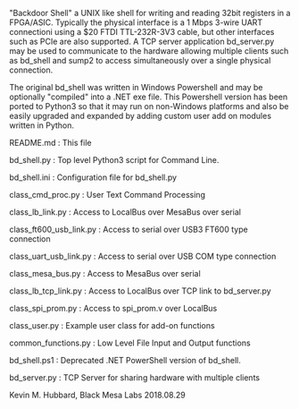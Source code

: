 "Backdoor Shell" a UNIX like shell for writing and reading 32bit registers in a 
FPGA/ASIC. Typically the physical interface is a 1 Mbps 3-wire UART connectioni
using a $20 FTDI TTL-232R-3V3 cable, but other interfaces such as PCIe are also
supported. A TCP server application bd_server.py may be used to communicate to
the hardware allowing multiple clients such as bd_shell and sump2 to access
simultaneously over a single physical connection.

The original bd_shell was written in Windows Powershell and may be optionally
"compiled" into a .NET exe file. This Powershell version has been ported to 
Python3 so that it may run on non-Windows platforms and also be easily upgraded
and expanded by adding custom user add on modules written in Python.


README.md               : This file

bd_shell.py             : Top level Python3 script for Command Line.

bd_shell.ini            : Configuration file for bd_shell.py

class_cmd_proc.py       : User Text Command Processing 

class_lb_link.py        : Access to LocalBus over MesaBus over serial

class_ft600_usb_link.py : Access to serial over USB3 FT600 type connection

class_uart_usb_link.py  : Access to serial over USB COM type connection

class_mesa_bus.py       : Access to MesaBus over serial

class_lb_tcp_link.py    : Access to LocalBus over TCP link to bd_server.py

class_spi_prom.py       : Access to spi_prom.v over LocalBus

class_user.py           : Example user class for add-on functions

common_functions.py     : Low Level File Input and Output functions

bd_shell.ps1            : Deprecated .NET PowerShell version of bd_shell. 

bd_server.py            : TCP Server for sharing hardware with multiple clients


Kevin M. Hubbard, Black Mesa Labs 2018.08.29
